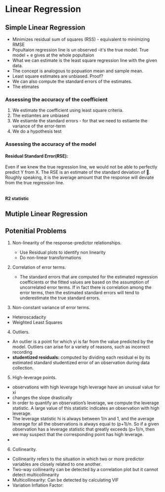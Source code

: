 # Linear Regression

## Simple Linear Regression

* Minimizes residual sum of squares (RSS) - equivalent to minimizing RMSE
* Popultaion regression line is un observed -it's the true model. True model + e gives at the whole popultaion
* What we can estimate is the least square regression line with the given data.
* The concept is analogous to popuation mean and sample mean.
* Least square estimates are unbiased. Proof? 
* We can also compute the standard errors of the estimates.
* The etimates


### Assessing the accuracy of the coefficient
1. We estimate the coefficient using least square criteria.
2. The estiamtes are unbiased
3. We estiamte the standard errors - for that we need to estiamte the variance of the error-term
4. We do a hypothesis test 

### Assessing the accuracy of the model

#### Residual Standard Error(RSE):
Even if we knew the true regression line, we would not be
able to perfectly predict Y from X. The RSE is an estimate of the standard deviation of . Roughly speaking, it is the average amount that the response
will deviate from the true regression line.

<math>\begin{equation}
\mathrm{RSE}=\sqrt{\frac{1}{n-2} \mathrm{RSS}}=\sqrt{\frac{1}{n-2} \sum_{i=1}^{n}\left(y_{i}-\hat{y}_{i}\right)^{2}}
\end{equation}</math>


#### R2 statistic


## Mutiple Linear Regression



## Potenitial Problems
1. Non-linearity of the response-predictor relationships.
	* Use Residual plots to identify non linearity
	* Do non-linear transformations
2. Correlation of error terms.
	* The standard errors that are computed for the estimated regression coefficients or the fitted values are based on the assumption of uncorrelated error terms. If in fact there
is correlation among the error terms, then the estimated standard errors
will tend to underestimate the true standard errors.


3. Non-constant variance of error terms.
* Heteroscadacity
* Weighted Least Squares
4. Outliers.

* An outlier is a point for which yi is far from the value predicted by the model. Outliers can arise for a variety of reasons, such as incorrect recording
* **studentized residuals:** computed by dividing each residual ei by its estimated standard
studentized
error
of an observation during data collection.
5. High-leverage points.

* observations with high leverage high leverage have an unusual value for xi
* changes the slope drastically
* In order to quantify an observation’s leverage, we compute the leverage statistic. A large value of this statistic indicates an observation with high leverage.
* The leverage statistic hi is always
between 1/n and 1, and the average leverage for all the observations is
always equal to (p+1)/n. So if a given observation has a leverage statistic that greatly exceeds (p+1)/n, then we may suspect that the corresponding
point has high leverage.
* 

6. Collinearity.
* Collinearity refers to the situation in which two or more predictor variables are closely related to one another.
* Two-way collinearity can be detected by a correlation plot but it cannot detect multicollinearity
* Multicollinearity: Can be detected by calculating VIF 
* Variation Inflation Factor: 